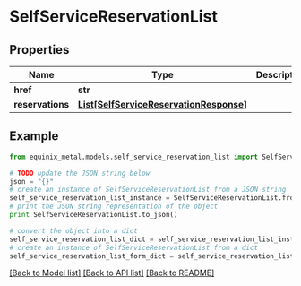 # SelfServiceReservationList


## Properties
Name | Type | Description | Notes
------------ | ------------- | ------------- | -------------
**href** | **str** |  | [optional] 
**reservations** | [**List[SelfServiceReservationResponse]**](SelfServiceReservationResponse.md) |  | [optional] 

## Example

```python
from equinix_metal.models.self_service_reservation_list import SelfServiceReservationList

# TODO update the JSON string below
json = "{}"
# create an instance of SelfServiceReservationList from a JSON string
self_service_reservation_list_instance = SelfServiceReservationList.from_json(json)
# print the JSON string representation of the object
print SelfServiceReservationList.to_json()

# convert the object into a dict
self_service_reservation_list_dict = self_service_reservation_list_instance.to_dict()
# create an instance of SelfServiceReservationList from a dict
self_service_reservation_list_form_dict = self_service_reservation_list.from_dict(self_service_reservation_list_dict)
```
[[Back to Model list]](../README.md#documentation-for-models) [[Back to API list]](../README.md#documentation-for-api-endpoints) [[Back to README]](../README.md)


